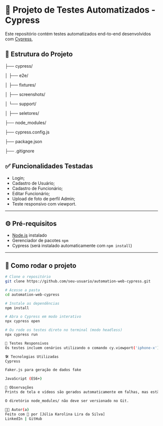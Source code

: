 # 🧪 Projeto de Testes Automatizados - Cypress

Este repositório contém testes automatizados end-to-end desenvolvidos com [Cypress](https://www.cypress.io/), 

## 📁 Estrutura do Projeto
├── cypress/

│ ├── e2e/

│ ├── fixtures/ 

│ ├── screenshots/ 

│ └── support/ 

│ ├── seletores/

├── node_modules/ 

├── cypress.config.js 

├── package.json 

├── .gitignore 

## ✅ Funcionalidades Testadas

- Login;
- Cadastro de Usuário;
- Cadastro de Funcionário;
- Editar Funcionário;
- Upload de foto de perfil Admin;
- Teste responsivo com viewport.

---

## ⚙️ Pré-requisitos

- [Node.js](https://nodejs.org/) instalado
- Gerenciador de pacotes `npm`
- Cypress (será instalado automaticamente com `npm install`)

---

## 🚀 Como rodar o projeto

```bash
# Clone o repositório
git clone https://github.com/seu-usuario/automation-web-cypress.git

# Acesse a pasta
cd automation-web-cypress

# Instale as dependências
npm install

# Abra o Cypress em modo interativo
npx cypress open

# Ou rode os testes direto no terminal (modo headless)
npx cypress run

📱 Testes Responsivos
Os testes incluem cenários utilizando o comando cy.viewport('iphone-x') para validar a aplicação em dispositivos móveis.

🛠️ Tecnologias Utilizadas
Cypress

Faker.js para geração de dados fake

JavaScript (ES6+)

📌 Observações
Prints de tela e vídeos são gerados automaticamente em falhas, mas estão ignorados no repositório via .gitignore.

O diretório node_modules/ não deve ser versionado no Git.

👩‍💻 Autor(a)
Feito com 💚 por [Júlia Karolina Lira da Silva]
LinkedIn | GitHub

